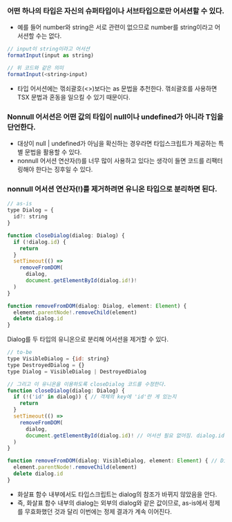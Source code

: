 ### 어떤 하나의 타입은 자신의 슈퍼타입이나 서브타입으로만 어서션할 수 있다.

- 예를 들어 number와 string은 서로 관련이 없으므로 number를 string이라고 어서션할 수는 없다.

```javascript
// input이 string이라고 어서션
formatInput(input as string)

// 위 코드와 같은 의미
formatInput(<string>input)
```

- 타입 어서션에는 꺾쇠괄호(<>)보다는 as 문법을 추천한다. 꺾쇠괄호를 사용하면 TSX 문법과 혼동을 일으킬 수 있기 때문이다.

### Nonnull 어서션은 어떤 값의 타입이 null이나 undefined가 아니라 T임을 단언한다.

- 대상이 null | undefined가 아님을 확신하는 경우라면 타입스크립트가 제공하는 특별 문법을 활용할 수 있다.
- nonnull 어서션 연산자(!)를 너무 많이 사용하고 있다는 생각이 들면 코드를 리팩터링해야 한다는 징후일 수 있다.

### nonnull 어서션 연산자(!)를 제거하려면 유니온 타입으로 분리하면 된다.

```javascript
// as-is
type Dialog = {
  id?: string
}

function closeDialog(dialog: Dialog) {
  if (!dialog.id) {
    return
  }
  setTimeout(() =>
    removeFromDOM(
      dialog,
      document.getElementById(dialog.id!)!
  )
}

function removeFromDOM(dialog: Dialog, element: Element) {
  element.parentNode!.removeChild(element)
  delete dialog.id
}
```

Dialog를 두 타입의 유니온으로 분리해 어서션을 제거할 수 있다.

```javascript
// to-be
type VisibleDialog = {id: string}
type DestroyedDialog = {}
type Dialog = VisibleDialog | DestroyedDialog

// 그리고 이 유니온을 이용하도록 closeDialog 코드를 수정한다.
function closeDialog(dialog: Dialog) {
  if (!('id' in dialog)) { // 객체의 key에 'id'란 게 있는지
    return
  }
  setTimeout(() =>
    removeFromDOM(
      dialog,
      document.getElementById(dialog.id)! // 어서션 필요 없어짐. dialog.id! -> dialog.id
  )
}

function removeFromDOM(dialog: VisibleDialog, element: Element) { // Dialog -> VisibleDialog 타입 교체
  element.parentNode!.removeChild(element)
  delete dialog.id
}
```

- 화살표 함수 내부에서도 타입스크립트는 dialog의 참조가 바뀌지 않았음을 안다.
- 즉, 화살표 함수 내부의 dialog는 외부의 dialog와 같은 값이므로, as-is에서 정제를 무효화했던 것과 달리 이번에는 정제 결과가 계속 이어진다.
